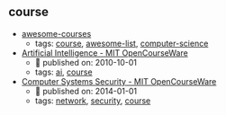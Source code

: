 course 
---
* [awesome-courses](https://github.com/prakhar1989/awesome-courses)
    * tags: [course](../tags/course.md), [awesome-list](../tags/awesome-list.md), [computer-science](../tags/computer-science.md)
* [Artificial Intelligence - MIT OpenCourseWare](https://ocw.mit.edu/courses/electrical-engineering-and-computer-science/6-034-artificial-intelligence-fall-2010/)
    * :calendar: published on: 2010-10-01
    * tags: [ai](../tags/ai.md), [course](../tags/course.md)
* [Computer Systems Security - MIT OpenCourseWare](https://ocw.mit.edu/courses/electrical-engineering-and-computer-science/6-858-computer-systems-security-fall-2014/)
    * :calendar: published on: 2014-01-01
    * tags: [network](../tags/network.md), [security](../tags/security.md), [course](../tags/course.md)
